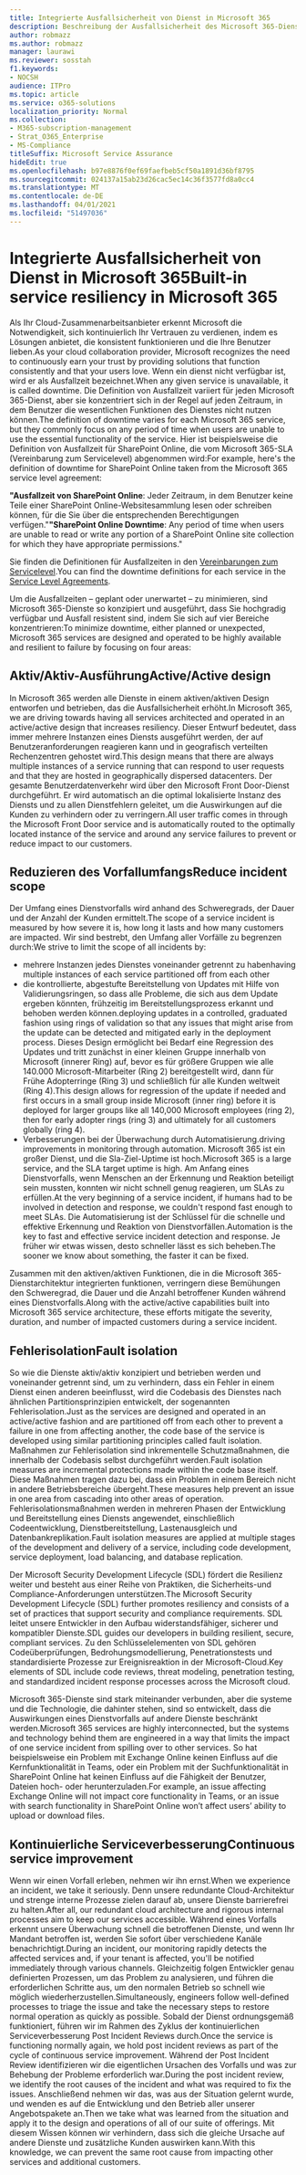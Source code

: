 ```yaml
---
title: Integrierte Ausfallsicherheit von Dienst in Microsoft 365
description: Beschreibung der Ausfallsicherheit des Microsoft 365-Diensts
author: robmazz
ms.author: robmazz
manager: laurawi
ms.reviewer: sosstah
f1.keywords:
- NOCSH
audience: ITPro
ms.topic: article
ms.service: o365-solutions
localization_priority: Normal
ms.collection:
- M365-subscription-management
- Strat_O365_Enterprise
- MS-Compliance
titleSuffix: Microsoft Service Assurance
hideEdit: true
ms.openlocfilehash: b97e8876f0ef69faefbeb5cf50a1891d36bf8795
ms.sourcegitcommit: 024137a15ab23d26cac5ec14c36f3577fd8a0cc4
ms.translationtype: MT
ms.contentlocale: de-DE
ms.lasthandoff: 04/01/2021
ms.locfileid: "51497036"
---
```

# <a name="built-in-service-resiliency-in-microsoft-365"></a><span data-ttu-id="af6ed-103">Integrierte Ausfallsicherheit von Dienst in Microsoft 365</span><span class="sxs-lookup"><span data-stu-id="af6ed-103">Built-in service resiliency in Microsoft 365</span></span>

<span data-ttu-id="af6ed-104">Als Ihr Cloud-Zusammenarbeitsanbieter erkennt Microsoft die Notwendigkeit, sich kontinuierlich Ihr Vertrauen zu verdienen, indem es Lösungen anbietet, die konsistent funktionieren und die Ihre Benutzer lieben.</span><span class="sxs-lookup"><span data-stu-id="af6ed-104">As your cloud collaboration provider, Microsoft recognizes the need to continuously earn your trust by providing solutions that function consistently and that your users love.</span></span> <span data-ttu-id="af6ed-105">Wenn ein dienst nicht verfügbar ist, wird er als Ausfallzeit bezeichnet.</span><span class="sxs-lookup"><span data-stu-id="af6ed-105">When any given service is unavailable, it is called downtime.</span></span> <span data-ttu-id="af6ed-106">Die Definition von Ausfallzeit variiert für jeden Microsoft 365-Dienst, aber sie konzentriert sich in der Regel auf jeden Zeitraum, in dem Benutzer die wesentlichen Funktionen des Dienstes nicht nutzen können.</span><span class="sxs-lookup"><span data-stu-id="af6ed-106">The definition of downtime varies for each Microsoft 365 service, but they commonly focus on any period of time when users are unable to use the essential functionality of the service.</span></span> <span data-ttu-id="af6ed-107">Hier ist beispielsweise die Definition von Ausfallzeit für SharePoint Online, die vom Microsoft 365-SLA (Vereinbarung zum Servicelevel) abgenommen wird:</span><span class="sxs-lookup"><span data-stu-id="af6ed-107">For example, here's the definition of downtime for SharePoint Online taken from the Microsoft 365 service level agreement:</span></span>

<span data-ttu-id="af6ed-108">**"Ausfallzeit von SharePoint Online**: Jeder Zeitraum, in dem Benutzer keine Teile einer SharePoint Online-Websitesammlung lesen oder schreiben können, für die Sie über die entsprechenden Berechtigungen verfügen."</span><span class="sxs-lookup"><span data-stu-id="af6ed-108">**"SharePoint Online Downtime**: Any period of time when users are unable to read or write any portion of a SharePoint Online site collection for which they have appropriate permissions."</span></span>

<span data-ttu-id="af6ed-109">Sie finden die Definitionen für Ausfallzeiten in den [Vereinbarungen zum Servicelevel](https://www.microsoftvolumelicensing.com/DocumentSearch.aspx?Mode=3&DocumentTypeId=37).</span><span class="sxs-lookup"><span data-stu-id="af6ed-109">You can find the downtime definitions for each service in the [Service Level Agreements](https://www.microsoftvolumelicensing.com/DocumentSearch.aspx?Mode=3&DocumentTypeId=37).</span></span>

<span data-ttu-id="af6ed-110">Um die Ausfallzeiten – geplant oder unerwartet – zu minimieren, sind Microsoft 365-Dienste so konzipiert und ausgeführt, dass Sie hochgradig verfügbar und Ausfall resistent sind, indem Sie sich auf vier Bereiche konzentrieren:</span><span class="sxs-lookup"><span data-stu-id="af6ed-110">To minimize downtime, either planned or unexpected, Microsoft 365 services are designed and operated to be highly available and resilient to failure by focusing on four areas:</span></span>

## <a name="activeactive-design"></a><span data-ttu-id="af6ed-111">Aktiv/Aktiv-Ausführung</span><span class="sxs-lookup"><span data-stu-id="af6ed-111">Active/Active design</span></span>

<span data-ttu-id="af6ed-112">In Microsoft 365 werden alle Dienste in einem aktiven/aktiven Design entworfen und betrieben, das die Ausfallsicherheit erhöht.</span><span class="sxs-lookup"><span data-stu-id="af6ed-112">In Microsoft 365, we are driving towards having all services architected and operated in an active/active design that increases resiliency.</span></span> <span data-ttu-id="af6ed-113">Dieser Entwurf bedeutet, dass immer mehrere Instanzen eines Diensts ausgeführt werden, der auf Benutzeranforderungen reagieren kann und in geografisch verteilten Rechenzentren gehostet wird.</span><span class="sxs-lookup"><span data-stu-id="af6ed-113">This design means that there are always multiple instances of a service running that can respond to user requests and that they are hosted in geographically dispersed datacenters.</span></span> <span data-ttu-id="af6ed-114">Der gesamte Benutzerdatenverkehr wird über den Microsoft Front Door-Dienst durchgeführt. Er wird automatisch an die optimal lokalisierte Instanz des Diensts und zu allen Dienstfehlern geleitet, um die Auswirkungen auf die Kunden zu verhindern oder zu verringern.</span><span class="sxs-lookup"><span data-stu-id="af6ed-114">All user traffic comes in through the Microsoft Front Door service and is automatically routed to the optimally located instance of the service and around any service failures to prevent or reduce impact to our customers.</span></span>

## <a name="reduce-incident-scope"></a><span data-ttu-id="af6ed-115">Reduzieren des Vorfallumfangs</span><span class="sxs-lookup"><span data-stu-id="af6ed-115">Reduce incident scope</span></span>

<span data-ttu-id="af6ed-116">Der Umfang eines Dienstvorfalls wird anhand des Schweregrads, der Dauer und der Anzahl der Kunden ermittelt.</span><span class="sxs-lookup"><span data-stu-id="af6ed-116">The scope of a service incident is measured by how severe it is, how long it lasts and how many customers are impacted.</span></span> <span data-ttu-id="af6ed-117">Wir sind bestrebt, den Umfang aller Vorfälle zu begrenzen durch:</span><span class="sxs-lookup"><span data-stu-id="af6ed-117">We strive to limit the scope of all incidents by:</span></span>

- <span data-ttu-id="af6ed-118">mehrere Instanzen jedes Dienstes voneinander getrennt zu haben</span><span class="sxs-lookup"><span data-stu-id="af6ed-118">having multiple instances of each service partitioned off from each other</span></span>
- <span data-ttu-id="af6ed-119">die kontrollierte, abgestufte Bereitstellung von Updates mit Hilfe von Validierungsringen, so dass alle Probleme, die sich aus dem Update ergeben könnten, frühzeitig im Bereitstellungsprozess erkannt und behoben werden können.</span><span class="sxs-lookup"><span data-stu-id="af6ed-119">deploying updates in a controlled, graduated fashion using rings of validation so that any issues that might arise from the update can be detected and mitigated early in the deployment process.</span></span> <span data-ttu-id="af6ed-120">Dieses Design ermöglicht bei Bedarf eine Regression des Updates und tritt zunächst in einer kleinen Gruppe innerhalb von Microsoft (innerer Ring) auf, bevor es für größere Gruppen wie alle 140.000 Microsoft-Mitarbeiter (Ring 2) bereitgestellt wird, dann für Frühe Adopterringe (Ring 3) und schließlich für alle Kunden weltweit (Ring 4).</span><span class="sxs-lookup"><span data-stu-id="af6ed-120">This design allows for regression of the update if needed and first occurs in a small group inside Microsoft (inner ring) before it is deployed for larger groups like all 140,000 Microsoft employees (ring 2), then for early adopter rings (ring 3) and ultimately for all customers globally (ring 4).</span></span>
- <span data-ttu-id="af6ed-121">Verbesserungen bei der Überwachung durch Automatisierung.</span><span class="sxs-lookup"><span data-stu-id="af6ed-121">driving improvements in monitoring through automation.</span></span> <span data-ttu-id="af6ed-122">Microsoft 365 ist ein großer Dienst, und die Sla-Ziel-Uptime ist hoch.</span><span class="sxs-lookup"><span data-stu-id="af6ed-122">Microsoft 365 is a large service, and the SLA target uptime is high.</span></span> <span data-ttu-id="af6ed-123">Am Anfang eines Dienstvorfalls, wenn Menschen an der Erkennung und Reaktion beteiligt sein mussten, konnten wir nicht schnell genug reagieren, um SLAs zu erfüllen.</span><span class="sxs-lookup"><span data-stu-id="af6ed-123">At the very beginning of a service incident, if humans had to be involved in detection and response, we couldn't respond fast enough to meet SLAs.</span></span> <span data-ttu-id="af6ed-124">Die Automatisierung ist der Schlüssel für die schnelle und effektive Erkennung und Reaktion von Dienstvorfällen.</span><span class="sxs-lookup"><span data-stu-id="af6ed-124">Automation is the key to fast and effective service incident detection and response.</span></span> <span data-ttu-id="af6ed-125">Je früher wir etwas wissen, desto schneller lässt es sich beheben.</span><span class="sxs-lookup"><span data-stu-id="af6ed-125">The sooner we know about something, the faster it can be fixed.</span></span>

<span data-ttu-id="af6ed-126">Zusammen mit den aktiven/aktiven Funktionen, die in die Microsoft 365-Dienstarchitektur integrierten funktionen, verringern diese Bemühungen den Schweregrad, die Dauer und die Anzahl betroffener Kunden während eines Dienstvorfalls.</span><span class="sxs-lookup"><span data-stu-id="af6ed-126">Along with the active/active capabilities built into Microsoft 365 service architecture, these efforts mitigate the severity, duration, and number of impacted customers during a service incident.</span></span>  

## <a name="fault-isolation"></a><span data-ttu-id="af6ed-127">Fehlerisolation</span><span class="sxs-lookup"><span data-stu-id="af6ed-127">Fault isolation</span></span>

<span data-ttu-id="af6ed-128">So wie die Dienste aktiv/aktiv konzipiert und betrieben werden und voneinander getrennt sind, um zu verhindern, dass ein Fehler in einem Dienst einen anderen beeinflusst, wird die Codebasis des Dienstes nach ähnlichen Partitionsprinzipien entwickelt, der sogenannten Fehlerisolation.</span><span class="sxs-lookup"><span data-stu-id="af6ed-128">Just as the services are designed and operated in an active/active fashion and are partitioned off from each other to prevent a failure in one from affecting another, the code base of the service is developed using similar partitioning principles called fault isolation.</span></span> <span data-ttu-id="af6ed-129">Maßnahmen zur Fehlerisolation sind inkrementelle Schutzmaßnahmen, die innerhalb der Codebasis selbst durchgeführt werden.</span><span class="sxs-lookup"><span data-stu-id="af6ed-129">Fault isolation measures are incremental protections made within the code base itself.</span></span> <span data-ttu-id="af6ed-130">Diese Maßnahmen tragen dazu bei, dass ein Problem in einem Bereich nicht in andere Betriebsbereiche übergeht.</span><span class="sxs-lookup"><span data-stu-id="af6ed-130">These measures help prevent an issue in one area from cascading into other areas of operation.</span></span>
<span data-ttu-id="af6ed-131">Fehlerisolationsmaßnahmen werden in mehreren Phasen der Entwicklung und Bereitstellung eines Diensts angewendet, einschließlich Codeentwicklung, Dienstbereitstellung, Lastenausgleich und Datenbankreplikation.</span><span class="sxs-lookup"><span data-stu-id="af6ed-131">Fault isolation measures are applied at multiple stages of the development and delivery of a service, including code development, service deployment, load balancing, and database replication.</span></span>

<span data-ttu-id="af6ed-132">Der Microsoft Security Development Lifecycle (SDL) fördert die Resilienz weiter und besteht aus einer Reihe von Praktiken, die Sicherheits-und Compliance-Anforderungen unterstützen.</span><span class="sxs-lookup"><span data-stu-id="af6ed-132">The Microsoft Security Development Lifecycle (SDL) further promotes resiliency and consists of a set of practices that support security and compliance requirements.</span></span> <span data-ttu-id="af6ed-133">SDL leitet unsere Entwickler in den Aufbau widerstandsfähiger, sicherer und kompatibler Dienste.</span><span class="sxs-lookup"><span data-stu-id="af6ed-133">SDL guides our developers in building resilient, secure, compliant services.</span></span> <span data-ttu-id="af6ed-134">Zu den Schlüsselelementen von SDL gehören Codeüberprüfungen, Bedrohungsmodellierung, Penetrationstests und standardisierte Prozesse zur Ereignisreaktion in der Microsoft-Cloud.</span><span class="sxs-lookup"><span data-stu-id="af6ed-134">Key elements of SDL include code reviews, threat modeling, penetration testing, and standardized incident response processes across the Microsoft cloud.</span></span>

<span data-ttu-id="af6ed-135">Microsoft 365-Dienste sind stark miteinander verbunden, aber die systeme und die Technologie, die dahinter stehen, sind so entwickelt, dass die Auswirkungen eines Dienstvorfalls auf andere Dienste beschränkt werden.</span><span class="sxs-lookup"><span data-stu-id="af6ed-135">Microsoft 365 services are highly interconnected, but the systems and technology behind them are engineered in a way that limits the impact of one service incident from spilling over to other services.</span></span> <span data-ttu-id="af6ed-136">So hat beispielsweise ein Problem mit Exchange Online keinen Einfluss auf die Kernfunktionalität in Teams, oder ein Problem mit der Suchfunktionalität in SharePoint Online hat keinen Einfluss auf die Fähigkeit der Benutzer, Dateien hoch- oder herunterzuladen.</span><span class="sxs-lookup"><span data-stu-id="af6ed-136">For example, an issue affecting Exchange Online will not impact core functionality in Teams, or an issue with search functionality in SharePoint Online won’t affect users’ ability to upload or download files.</span></span>

## <a name="continuous-service-improvement"></a><span data-ttu-id="af6ed-137">Kontinuierliche Serviceverbesserung</span><span class="sxs-lookup"><span data-stu-id="af6ed-137">Continuous service improvement</span></span>

<span data-ttu-id="af6ed-138">Wenn wir einen Vorfall erleben, nehmen wir ihn ernst.</span><span class="sxs-lookup"><span data-stu-id="af6ed-138">When we experience an incident, we take it seriously.</span></span> <span data-ttu-id="af6ed-139">Denn unsere redundante Cloud-Architektur und strenge interne Prozesse zielen darauf ab, unsere Dienste barrierefrei zu halten.</span><span class="sxs-lookup"><span data-stu-id="af6ed-139">After all, our redundant cloud architecture and rigorous internal processes aim to keep our services accessible.</span></span> <span data-ttu-id="af6ed-140">Während eines Vorfalls erkennt unsere Überwachung schnell die betroffenen Dienste, und wenn Ihr Mandant betroffen ist, werden Sie sofort über verschiedene Kanäle benachrichtigt.</span><span class="sxs-lookup"><span data-stu-id="af6ed-140">During an incident, our monitoring rapidly detects the affected services and, if your tenant is affected, you'll be notified immediately through various channels.</span></span> <span data-ttu-id="af6ed-141">Gleichzeitig folgen Entwickler genau definierten Prozessen, um das Problem zu analysieren, und führen die erforderlichen Schritte aus, um den normalen Betrieb so schnell wie möglich wiederherzustellen.</span><span class="sxs-lookup"><span data-stu-id="af6ed-141">Simultaneously, engineers follow well-defined processes to triage the issue and take the necessary steps to restore normal operation as quickly as possible.</span></span> <span data-ttu-id="af6ed-142">Sobald der Dienst ordnungsgemäß funktioniert, führen wir im Rahmen des Zyklus der kontinuierlichen Serviceverbesserung Post Incident Reviews durch.</span><span class="sxs-lookup"><span data-stu-id="af6ed-142">Once the service is functioning normally again, we hold post incident reviews as part of the cycle of continuous service improvement.</span></span> <span data-ttu-id="af6ed-143">Während der Post Incident Review identifizieren wir die eigentlichen Ursachen des Vorfalls und was zur Behebung der Probleme erforderlich war.</span><span class="sxs-lookup"><span data-stu-id="af6ed-143">During the post incident review, we identify the root causes of the incident and what was required to fix the issues.</span></span> <span data-ttu-id="af6ed-144">Anschließend nehmen wir das, was aus der Situation gelernt wurde, und wenden es auf die Entwicklung und den Betrieb aller unserer Angebotspakete an.</span><span class="sxs-lookup"><span data-stu-id="af6ed-144">Then we take what was learned from the situation and apply it to the design and operations of all of our suite of offerings.</span></span> <span data-ttu-id="af6ed-145">Mit diesem Wissen können wir verhindern, dass sich die gleiche Ursache auf andere Dienste und zusätzliche Kunden auswirken kann.</span><span class="sxs-lookup"><span data-stu-id="af6ed-145">With this knowledge, we can prevent the same root cause from impacting other services and additional customers.</span></span>

